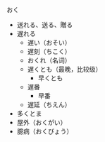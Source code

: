 
おく
* 送れる、送る、贈る
* 遅れる
	* 遅い（おそい）
	* 遅刻（ちこく）
	* おくれ（名词）
	* 遅くとも（最晚，比较级）
		* 早くとも
	* 遅番
		* 早番
	* 遅延（ちえん）
* 多くとま
* 屋外（おくがい）
* 臆病（おくびょう）
